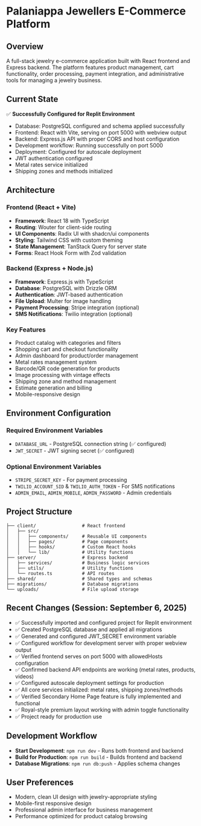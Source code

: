 # Palaniappa Jewellers E-Commerce Platform

## Overview
A full-stack jewelry e-commerce application built with React frontend and Express backend. The platform features product management, cart functionality, order processing, payment integration, and administrative tools for managing a jewelry business.

## Current State
✅ **Successfully Configured for Replit Environment**
- Database: PostgreSQL configured and schema applied successfully
- Frontend: React with Vite, serving on port 5000 with webview output
- Backend: Express.js API with proper CORS and host configuration
- Development workflow: Running successfully on port 5000
- Deployment: Configured for autoscale deployment
- JWT authentication configured
- Metal rates service initialized
- Shipping zones and methods initialized

## Architecture

### Frontend (React + Vite)
- **Framework**: React 18 with TypeScript
- **Routing**: Wouter for client-side routing
- **UI Components**: Radix UI with shadcn/ui components
- **Styling**: Tailwind CSS with custom theming
- **State Management**: TanStack Query for server state
- **Forms**: React Hook Form with Zod validation

### Backend (Express + Node.js)
- **Framework**: Express.js with TypeScript
- **Database**: PostgreSQL with Drizzle ORM
- **Authentication**: JWT-based authentication
- **File Upload**: Multer for image handling
- **Payment Processing**: Stripe integration (optional)
- **SMS Notifications**: Twilio integration (optional)

### Key Features
- Product catalog with categories and filters
- Shopping cart and checkout functionality
- Admin dashboard for product/order management
- Metal rates management system
- Barcode/QR code generation for products
- Image processing with vintage effects
- Shipping zone and method management
- Estimate generation and billing
- Mobile-responsive design

## Environment Configuration

### Required Environment Variables
- `DATABASE_URL` - PostgreSQL connection string (✅ configured)
- `JWT_SECRET` - JWT signing secret (✅ configured)

### Optional Environment Variables
- `STRIPE_SECRET_KEY` - For payment processing
- `TWILIO_ACCOUNT_SID` & `TWILIO_AUTH_TOKEN` - For SMS notifications
- `ADMIN_EMAIL`, `ADMIN_MOBILE`, `ADMIN_PASSWORD` - Admin credentials

## Project Structure
```
├── client/                 # React frontend
│   ├── src/
│   │   ├── components/     # Reusable UI components
│   │   ├── pages/          # Page components
│   │   ├── hooks/          # Custom React hooks
│   │   └── lib/            # Utility functions
├── server/                 # Express backend
│   ├── services/           # Business logic services
│   ├── utils/              # Utility functions
│   └── routes.ts           # API routes
├── shared/                 # Shared types and schemas
├── migrations/             # Database migrations
└── uploads/                # File upload storage
```

## Recent Changes (Session: September 6, 2025)
- ✅ Successfully imported and configured project for Replit environment
- ✅ Created PostgreSQL database and applied all migrations
- ✅ Generated and configured JWT_SECRET environment variable  
- ✅ Configured workflow for development server with proper webview output
- ✅ Verified frontend serves on port 5000 with allowedHosts configuration
- ✅ Confirmed backend API endpoints are working (metal rates, products, videos)
- ✅ Configured autoscale deployment settings for production
- ✅ All core services initialized: metal rates, shipping zones/methods
- ✅ Verified Secondary Home Page feature is fully implemented and functional
- ✅ Royal-style premium layout working with admin toggle functionality
- ✅ Project ready for production use

## Development Workflow
- **Start Development**: `npm run dev` - Runs both frontend and backend
- **Build for Production**: `npm run build` - Builds frontend and backend
- **Database Migrations**: `npm run db:push` - Applies schema changes

## User Preferences
- Modern, clean UI design with jewelry-appropriate styling
- Mobile-first responsive design
- Professional admin interface for business management
- Performance optimized for product catalog browsing